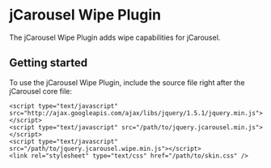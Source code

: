 jCarousel Wipe Plugin
=====================

The jCarousel Wipe Plugin adds wipe capabilities for jCarousel.

Getting started
---------------

To use the jCarousel Wipe Plugin, include the source file right after the jCarousel core file:

    <script type="text/javascript" src="http://ajax.googleapis.com/ajax/libs/jquery/1.5.1/jquery.min.js"></script>
    <script type="text/javascript" src="/path/to/jquery.jcarousel.min.js"></script>
    <script type="text/javascript" src="/path/to/jquery.jcarousel.wipe.min.js"></script>
    <link rel="stylesheet" type="text/css" href="/path/to/skin.css" />

